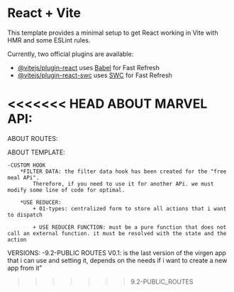 # React + Vite

This template provides a minimal setup to get React working in Vite with HMR and some ESLint rules.

Currently, two official plugins are available:

- [@vitejs/plugin-react](https://github.com/vitejs/vite-plugin-react/blob/main/packages/plugin-react/README.md) uses [Babel](https://babeljs.io/) for Fast Refresh
- [@vitejs/plugin-react-swc](https://github.com/vitejs/vite-plugin-react-swc) uses [SWC](https://swc.rs/) for Fast Refresh


<<<<<<< HEAD
ABOUT MARVEL API:
=======
ABOUT ROUTES:
    

ABOUT TEMPLATE:

    -CUSTOM HOOK
        *FILTER DATA: the filter data hook has been created for the "free meal APi".
            Therefore, if you need to use it for another APi. we must modify some line of code for optimal.
        
        *USE REDUCER:
            + 01-types: centralized form to store all actions that i want to dispatch

            + USE REDUCER FUNCTION: must be a pure function that does not call an external function. it must be resolved with the state and the action

VERSIONS:
    -9.2-PUBLIC ROUTES V0.1: is the last version of the virgen app that i can use and setting it, depends on the needs if i want to create a new app from it" 
>>>>>>> 9.2-PUBLIC_ROUTES
